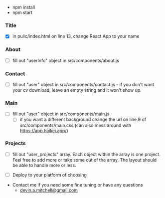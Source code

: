 - npm install
- npm start


### Title

- [x] in pulic/index.html on line 13, change React App to your name

### About

- [ ] fill out "userInfo" object in src/components/about.js

### Contact

- [ ] fill out "user" object in src/components/contact.js
        - if you don't want your cv download, leave an empty string and it won't show up.

### Main

- [ ] fill out "user" object in src/components/main.js
    - [ ] if you want a different background change the url on line 9 of src/components/main.css (can also mess around with https://app.haikei.app/)

### Projects


- [ ] fill out "user_projects" array.  Each object within the array is one project.  Feel free to add more or take some out of the array.  The layout should be able to handle more or less.


- [ ] Deploy to your platform of choosing

- Contact me if you need some fine tuning or have any questions
    - devin.a.mitchell@gmail.com

